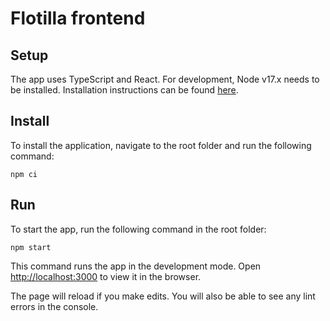 # Flotilla frontend

## Setup

The app uses TypeScript and React. For development, Node v17.x needs to be installed. Installation instructions can be found [here](https://github.com/nodesource/distributions/blob/master/README.md).

## Install

To install the application, navigate to the root folder and run the following command:

```
npm ci
```

## Run

To start the app, run the following command in the root folder:

```
npm start
```

This command runs the app in the development mode. Open [http://localhost:3000](http://localhost:3000) to view it in the browser.

The page will reload if you make edits. You will also be able to see any lint errors in the console.
